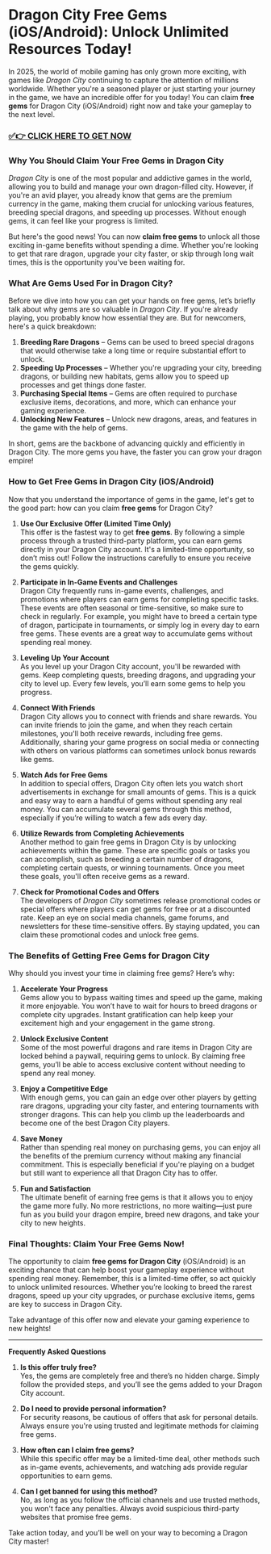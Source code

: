 # Dragon City Free Gems (iOS/Android): Unlock Unlimited Resources Today!

In 2025, the world of mobile gaming has only grown more exciting, with games like *Dragon City* continuing to capture the attention of millions worldwide. Whether you're a seasoned player or just starting your journey in the game, we have an incredible offer for you today! You can claim **free gems** for Dragon City (iOS/Android) right now and take your gameplay to the next level.

### [✅👉 CLICK HERE TO GET NOW](https://freerewards.xyz/dragon/city/)

### Why You Should Claim Your Free Gems in Dragon City

*Dragon City* is one of the most popular and addictive games in the world, allowing you to build and manage your own dragon-filled city. However, if you're an avid player, you already know that gems are the premium currency in the game, making them crucial for unlocking various features, breeding special dragons, and speeding up processes. Without enough gems, it can feel like your progress is limited.

But here's the good news! You can now **claim free gems** to unlock all those exciting in-game benefits without spending a dime. Whether you're looking to get that rare dragon, upgrade your city faster, or skip through long wait times, this is the opportunity you've been waiting for.

### What Are Gems Used For in Dragon City?

Before we dive into how you can get your hands on free gems, let’s briefly talk about why gems are so valuable in *Dragon City*. If you're already playing, you probably know how essential they are. But for newcomers, here's a quick breakdown:

1. **Breeding Rare Dragons** – Gems can be used to breed special dragons that would otherwise take a long time or require substantial effort to unlock.
2. **Speeding Up Processes** – Whether you're upgrading your city, breeding dragons, or building new habitats, gems allow you to speed up processes and get things done faster.
3. **Purchasing Special Items** – Gems are often required to purchase exclusive items, decorations, and more, which can enhance your gaming experience.
4. **Unlocking New Features** – Unlock new dragons, areas, and features in the game with the help of gems.

In short, gems are the backbone of advancing quickly and efficiently in Dragon City. The more gems you have, the faster you can grow your dragon empire!

### How to Get Free Gems in Dragon City (iOS/Android)

Now that you understand the importance of gems in the game, let's get to the good part: how can you claim **free gems** for Dragon City? 

1. **Use Our Exclusive Offer (Limited Time Only)**  
   This offer is the fastest way to get **free gems**. By following a simple process through a trusted third-party platform, you can earn gems directly in your Dragon City account. It's a limited-time opportunity, so don’t miss out! Follow the instructions carefully to ensure you receive the gems quickly.

2. **Participate in In-Game Events and Challenges**  
   Dragon City frequently runs in-game events, challenges, and promotions where players can earn gems for completing specific tasks. These events are often seasonal or time-sensitive, so make sure to check in regularly. For example, you might have to breed a certain type of dragon, participate in tournaments, or simply log in every day to earn free gems. These events are a great way to accumulate gems without spending real money.

3. **Leveling Up Your Account**  
   As you level up your Dragon City account, you'll be rewarded with gems. Keep completing quests, breeding dragons, and upgrading your city to level up. Every few levels, you’ll earn some gems to help you progress.

4. **Connect With Friends**  
   Dragon City allows you to connect with friends and share rewards. You can invite friends to join the game, and when they reach certain milestones, you'll both receive rewards, including free gems. Additionally, sharing your game progress on social media or connecting with others on various platforms can sometimes unlock bonus rewards like gems.

5. **Watch Ads for Free Gems**  
   In addition to special offers, Dragon City often lets you watch short advertisements in exchange for small amounts of gems. This is a quick and easy way to earn a handful of gems without spending any real money. You can accumulate several gems through this method, especially if you’re willing to watch a few ads every day.

6. **Utilize Rewards from Completing Achievements**  
   Another method to gain free gems in Dragon City is by unlocking achievements within the game. These are specific goals or tasks you can accomplish, such as breeding a certain number of dragons, completing certain quests, or winning tournaments. Once you meet these goals, you'll often receive gems as a reward.

7. **Check for Promotional Codes and Offers**  
   The developers of *Dragon City* sometimes release promotional codes or special offers where players can get gems for free or at a discounted rate. Keep an eye on social media channels, game forums, and newsletters for these time-sensitive offers. By staying updated, you can claim these promotional codes and unlock free gems.

### The Benefits of Getting Free Gems for Dragon City

Why should you invest your time in claiming free gems? Here’s why:

1. **Accelerate Your Progress**  
   Gems allow you to bypass waiting times and speed up the game, making it more enjoyable. You won’t have to wait for hours to breed dragons or complete city upgrades. Instant gratification can help keep your excitement high and your engagement in the game strong.

2. **Unlock Exclusive Content**  
   Some of the most powerful dragons and rare items in Dragon City are locked behind a paywall, requiring gems to unlock. By claiming free gems, you’ll be able to access exclusive content without needing to spend any real money.

3. **Enjoy a Competitive Edge**  
   With enough gems, you can gain an edge over other players by getting rare dragons, upgrading your city faster, and entering tournaments with stronger dragons. This can help you climb up the leaderboards and become one of the best Dragon City players.

4. **Save Money**  
   Rather than spending real money on purchasing gems, you can enjoy all the benefits of the premium currency without making any financial commitment. This is especially beneficial if you're playing on a budget but still want to experience all that Dragon City has to offer.

5. **Fun and Satisfaction**  
   The ultimate benefit of earning free gems is that it allows you to enjoy the game more fully. No more restrictions, no more waiting—just pure fun as you build your dragon empire, breed new dragons, and take your city to new heights.

### Final Thoughts: Claim Your Free Gems Now!

The opportunity to claim **free gems for Dragon City** (iOS/Android) is an exciting chance that can help boost your gameplay experience without spending real money. Remember, this is a limited-time offer, so act quickly to unlock unlimited resources. Whether you’re looking to breed the rarest dragons, speed up your city upgrades, or purchase exclusive items, gems are key to success in Dragon City.

Take advantage of this offer now and elevate your gaming experience to new heights!

---

**Frequently Asked Questions**

1. **Is this offer truly free?**  
   Yes, the gems are completely free and there’s no hidden charge. Simply follow the provided steps, and you’ll see the gems added to your Dragon City account.

2. **Do I need to provide personal information?**  
   For security reasons, be cautious of offers that ask for personal details. Always ensure you're using trusted and legitimate methods for claiming free gems.

3. **How often can I claim free gems?**  
   While this specific offer may be a limited-time deal, other methods such as in-game events, achievements, and watching ads provide regular opportunities to earn gems.

4. **Can I get banned for using this method?**  
   No, as long as you follow the official channels and use trusted methods, you won't face any penalties. Always avoid suspicious third-party websites that promise free gems.

Take action today, and you’ll be well on your way to becoming a Dragon City master!

